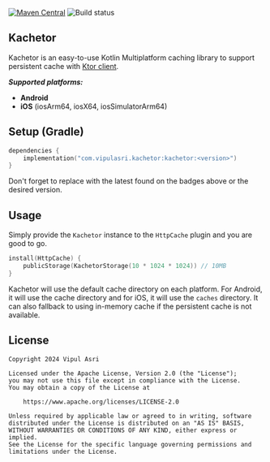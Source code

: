 [![Maven Central](https://img.shields.io/maven-central/v/com.vipulasri.kachetor/kachetor)](https://search.maven.org/search?q=g:com.vipulasri.kachetor) ![Build status](https://github.com/vipulasri/kachetor/actions/workflows/build.yml/badge.svg)

## Kachetor

Kachetor is an easy-to-use Kotlin Multiplatform caching library to support persistent cache with [Ktor client](https://ktor.io/docs/getting-started-ktor-client.html).

***Supported platforms:***
* **Android**
* **iOS** (iosArm64, iosX64, iosSimulatorArm64)

## Setup (Gradle)

```kotlin
dependencies {
    implementation("com.vipulasri.kachetor:kachetor:<version>")
}
```

Don't forget to replace <version> with the latest found on the badges above or the desired version.

## Usage

Simply provide the `Kachetor` instance to the `HttpCache` plugin and you are good to go.

```kotlin
install(HttpCache) {
    publicStorage(KachetorStorage(10 * 1024 * 1024)) // 10MB
}
```

Kachetor will use the default cache directory on each platform. For Android, it will use the cache directory and for iOS, it will use the `caches` directory.
It can also fallback to using in-memory cache if the persistent cache is not available.

## License

```
Copyright 2024 Vipul Asri
 
Licensed under the Apache License, Version 2.0 (the "License");
you may not use this file except in compliance with the License.
You may obtain a copy of the License at

    https://www.apache.org/licenses/LICENSE-2.0

Unless required by applicable law or agreed to in writing, software
distributed under the License is distributed on an "AS IS" BASIS,
WITHOUT WARRANTIES OR CONDITIONS OF ANY KIND, either express or implied.
See the License for the specific language governing permissions and
limitations under the License.
```